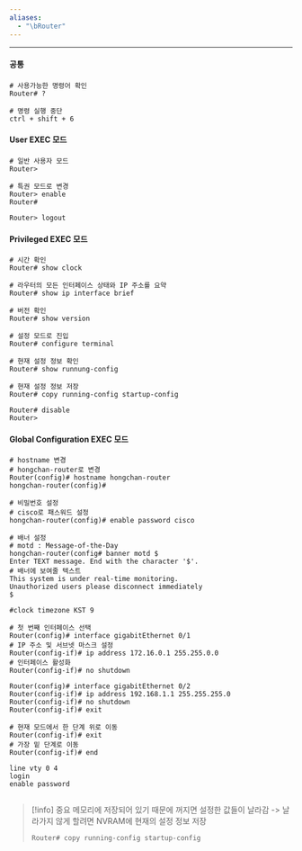 ```yaml
---
aliases:
  - "\bRouter"
---
```


---
#### 공통
```
# 사용가능한 명령어 확인
Router# ?

# 명령 실행 중단
ctrl + shift + 6
```
#### User EXEC 모드
```
# 일반 사용자 모드
Router> 

# 특권 모드로 변경
Router> enable
Router#

Router> logout
```

#### Privileged EXEC 모드
```
# 시간 확인
Router# show clock

# 라우터의 모든 인터페이스 상태와 IP 주소를 요약
Router# show ip interface brief

# 버전 확인
Router# show version

# 설정 모드로 진입
Router# configure terminal 

# 현재 설정 정보 확인
Router# show runnung-config

# 현재 설정 정보 저장
Router# copy running-config startup-config

Router# disable
Router>
```

#### Global Configuration EXEC 모드
```
# hostname 변경
# hongchan-router로 변경
Router(config)# hostname hongchan-router
hongchan-router(config)#

# 비밀번호 설정
# cisco로 패스워드 설정
hongchan-router(config)# enable password cisco

# 배너 설정
# motd : Message-of-the-Day
hongchan-router(config# banner motd $  
Enter TEXT message. End with the character '$'.  
# 배너에 보여줄 텍스트
This system is under real-time monitoring.  
Unauthorized users please disconnect immediately  
$

#clock timezone KST 9

# 첫 번째 인터페이스 선택
Router(config)# interface gigabitEthernet 0/1
# IP 주소 및 서브넷 마스크 설정
Router(config-if)# ip address 172.16.0.1 255.255.0.0
# 인터페이스 활성화
Router(config-if)# no shutdown

Router(config)# interface gigabitEthernet 0/2
Router(config-if)# ip address 192.168.1.1 255.255.255.0
Router(config-if)# no shutdown
Router(config-if)# exit

# 현재 모드에서 한 단계 위로 이동
Router(config-if)# exit
# 가장 밑 단계로 이동
Router(config-if)# end

line vty 0 4
login
enable password


```

> [!info] 중요
> 메모리에 저장되어 있기 때문에 꺼지면 설정한 값들이 날라감
> -> 날라가지 않게 할려면 NVRAM에 현재의 설정 정보 저장
>```
>Router# copy running-config startup-config
>```
>


